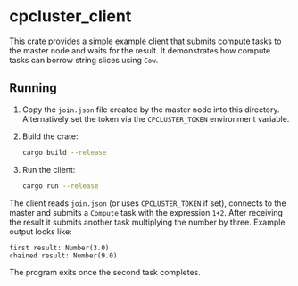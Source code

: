 # cpcluster_client

This crate provides a simple example client that submits compute tasks to the
master node and waits for the result. It demonstrates how compute tasks can
borrow string slices using `Cow`.

## Running

1. Copy the `join.json` file created by the master node into this directory. Alternatively set the token via the `CPCLUSTER_TOKEN` environment variable.
2. Build the crate:

   ```bash
   cargo build --release
   ```

3. Run the client:

   ```bash
   cargo run --release
   ```

The client reads `join.json` (or uses `CPCLUSTER_TOKEN` if set), connects to the master and submits a `Compute`
task with the expression `1+2`. After receiving the result it submits another
task multiplying the number by three. Example output looks like:

```
first result: Number(3.0)
chained result: Number(9.0)
```

The program exits once the second task completes.
